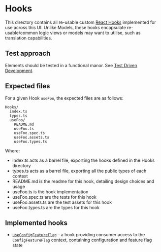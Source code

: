 # Hooks

This directory contains all re-usable custom [React Hooks](https://reactjs.org/docs/hooks-intro.html#motivation) implemented for use across this UI. Unlike Models, these hooks encapsulate re-usable/common logic views or models may want to utilise, such as translation capabilities.

## Test approach

Elements should be tested in a functional manor. See [Test Driven Development](../../docs/Test.md#style-of-test).

## Expected files

For a given Hook `useFoo`, the expected files are as follows:

```
Hooks/
  index.ts
  types.ts
  useFoo/
    README.md
    useFoo.ts
    useFoo.spec.ts
    useFoo.assets.ts
    useFoo.types.ts
```

Where:

- index.ts acts as a barrel file, exporting the hooks defined in the Hooks directory
- types.ts acts as a barrel file, exporting all the public types of each context
- README.md is the readme for this hook, detailing design choices and usage
- useFoo.ts is the hook implementation
- useFoo.spec.ts are the tests for this hook
- useFoo.assets.ts are the test assets for this hook
- useFoo.types.ts are the types for this hook

## Implemented hooks

- [`useConfigFeatureFlag`](./useConfigFeatureFlag/README.md) - a hook providing consumer access to the `ConfigFeatureFlag` context, containing configuration and feature flag state
